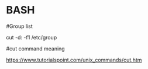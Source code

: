 BASH
====

#Group list

cut -d: -f1 /etc/group

#cut command meaning

https://www.tutorialspoint.com/unix_commands/cut.htm


